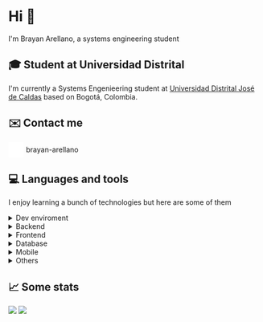 # Hi 👋
I'm Brayan Arellano, a systems engineering student

## 🎓 Student at Universidad Distrital

I'm currently a Systems Engenieering student at [Universidad Distrital José de Caldas](https://www.udistrital.edu.co) based on Bogotá, Colombia.

## ✉️ Contact me
<a href="https://www.linkedin.com/in/brayan-arellano" style="display: flex; align-items: center; text-decoration: none;">
  <img src="brand-linkedin.svg" width="30px" style="margin-right: 5px;">
  <span>brayan-arellano</span>
</a>

## 💻 Languages and tools
I enjoy learning a bunch of technologies but here are some of them
<details>
<summary>Dev enviroment</summary>
<ul>
<li>Windows/Linux</li>
<li>VSCode</li>
<li>Google Colab
<li>Git/Github</li>
<ul>
</details>
<details>
<summary>Backend</summary>
<ul>
<li>NodeJS + Express</li>
<li>Spring Boot</li>
<li>Flask</li>
<ul>
</details>
<details>
  <summary>Frontend</summary>
  <ul>
    <li>React</li>
    <li>Vite</li>
    <li>Redux</li>
    <li>Bootstrap</li>
  </ul>
</details>

<details>
  <summary>Database</summary>
  <ul>
    <li>PostgreSQL</li>
    <li>MongoDB</li>
  </ul>
</details>

<details>
  <summary>Mobile</summary>
  <ul>
    <li>Flutter</li>
    <li>Kotlin + Jetpack Compose</li>
  </ul>
</details>

<details>
  <summary>Others</summary>
  <ul>
    <li>Docker</li>
    <li>Unity</li>
    <li>C#</li>
    <li>C++</li>
  </ul>
</details>

## 📈 Some stats
![](http://github-profile-summary-cards.vercel.app/api/cards/stats?username=bs-arellano&theme=tokyonight)
![](http://github-profile-summary-cards.vercel.app/api/cards/repos-per-language?username=bs-arellano&theme=tokyonight)
